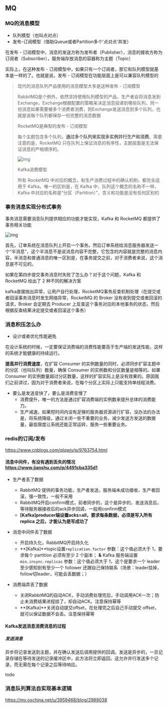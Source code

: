 ## MQ

### MQ的消息模型

- 队列模型（也叫点对点）
- 发布-订阅模型（借助Queue或者Partition多个'点对点'并发）

在发布 - 订阅模型中，消息的发送方称为发布者（Publisher），消息的接收方称为订阅者（Subscriber），服务端存放消息的容器称为主题（Topic）

实际上，在这种发布 - 订阅模型中，如果只有一个订阅者，那它和队列模型就基本是一样的了。也就是说，发布 - 订阅模型在功能层面上是可以兼容队列模型的

> 现代的消息队列产品使用的消息模型大多是这种发布 - 订阅模型
>
> RabbitMQ是个例外，依然坚持使用队列模型的产品，生产者会将消息发到Exchange，Exchange根据配置的策略来决定消息投递到哪些队列，同一份消息如果需要被多个消费者消费，则Exchange发送消息到多个队列，也就是说每个队列都保存一份完整的消息数据
>
> RocketMQ是典型的发布 - 订阅模型
>
> 每个主题包含多个队列，**通过多个队列来实现多实例并行生产和消费**。需要注意的是，RocketMQ 只在队列上保证消息的有序性，主题层面是无法保证消息的严格顺序的。
>
> ![img](https://static001.geekbang.org/resource/image/46/17/465142ab5b5096f283118c307e8cc117.jpg)
>
> Kafka消费模型
>
> 所有 RocketMQ 中对应的概念，和生产消费过程中的确认机制，都完全适用于 Kafka。唯一的区别是，在 Kafka 中，队列这个概念的名称不一样，Kafka 中对应的名称是“分区（Partition）”，含义和功能是没有任何区别的



### 事务消息实现分布式事务

事务消息需要消息队列提供相应的功能才能实现，Kafka 和 RocketMQ 都提供了事务相关功能

![img](https://static001.geekbang.org/resource/image/27/e6/27ebf12e0dc79e00e1e42c8ff0f4e2e6.jpg)

首先，订单系统在消息队列上开启一个事务。然后订单系统给消息服务器发送一个“半消息”，这个半消息不是说消息内容不完整，它包含的内容就是完整的消息内容，半消息和普通消息的唯一区别是，在事务提交之前，对于消费者来说，这个消息是不可见的。

如果在第四步提交事务消息时失败了怎么办？对于这个问题，Kafka 和 RocketMQ 给出了 2 种不同的解决方案

kafka直接抛出异常，让用户自行处理，RocketMQ事务反查机制处理（在提交或者回滚事务消息时发生网络异常，RocketMQ 的 Broker 没有收到提交或者回滚的请求，Broker 会定期去 Producer 上反查这个事务对应的本地事务的状态，然后根据反查结果决定提交或者回滚这个事务）



### 消息积压怎么办

- 设计或者优化性能避免

在设计系统的时候，一定要保证消费端的消费性能要高于生产端的发送性能，这样的系统才能健康的持续运行。

**提高并行消费速度**，在扩容 Consumer 的实例数量的同时，必须同步扩容主题中的分区（也叫队列）数量，确保 Consumer 的实例数和分区数量是相等的。如果 Consumer 的实例数量超过分区数量，这样的扩容实际上是没有效果的。原因我们之前讲过，因为对于消费者来说，在每个分区上实际上只能支持单线程消费。

- 要么是发送变快了，要么是消费变慢了
  - 消费提升，唯一的方法是通过扩容消费端的实例数来提升总体的消费能力。
  - 生产减速，如果短时间内没有足够的服务器资源进行扩容，没办法的办法是，将系统降级，通过关闭一些不重要的业务，减少发送方发送的数据量，最低限度让系统还能正常运转，服务一些重要业务。



### redis的订阅/发布

https://www.cnblogs.com/qlqwjy/p/9763754.html





#### 消息中间件，有没有遇到丢失的情况 https://www.jianshu.com/p/4491cba335d1

- 生产者丢了数据

  - RabbitMQ 提供的事务功能，生产者发送，服务端未成功接收，生产者回滚，强一致性，一般不采用
  - RabbitMQ开启confirm模式，前者同步的，这个是异步的，发送消息后，等待服务器接收后的ack异步回调，一般用confirm模式
  - **[Kafka]**producer端设置acks=all，要求每条数据，必须是**写入所有 replica 之后，才能认为是写成功了**

- 消息中间件丢了数据

  - 开启持久化，RabbitMQ开启持久化
  - **[Kafka]**topic设置`replication.factor` 参数：这个值必须大于 1，要求每个 partition 必须有至少 2 个副本； **&** Kafka 服务端设置 `min.insync.replicas` 参数：这个值必须大于 1，这个是要求一个 leader 至少感知到有至少一个 follower 还跟自己保持联系（场景：leader挂掉，follow切leader，可能会丢数据；）

- 消费端弄丢了数据

  - 关闭RabbitMQ的自动ACK，手动消费处理完后，手动调用ACK一次；防止未消费结果进程挂了，却自动ACK。注意保持幂等
  - **[Kafka]**关闭自动提交offset，在处理完之后自己手动提交 offset，就可以保证数据不会丢。注意保持幂等

  

#### Kafka发送消息消费消息的过程

##### 发送消息

异步将记录发送到主题，并在确认发送后调用提供的回调。发送是异步的，一旦记录存储在等待发送的记录缓冲区中，此方法将立即返回。这允许并行发送多个记录，而无需在每个记录之后等待响应。

todo 



### 消息队列算法自实现基本逻辑

 https://my.oschina.net/u/3959468/blog/2989038